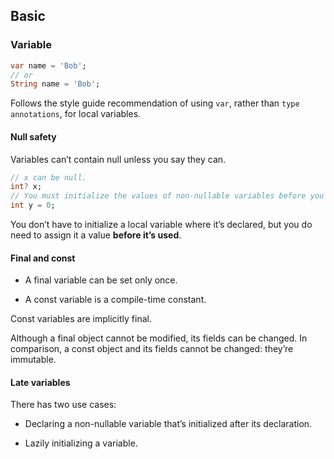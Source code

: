 ## Basic

### Variable

```dart
var name = 'Bob';
// or
String name = 'Bob';
```

Follows the style guide recommendation of using `var`, rather than `type annotations`, for local variables.

#### Null safety

Variables can’t contain null unless you say they can.

```dart
// x can be null.
int? x;
// You must initialize the values of non-nullable variables before you use them.
int y = 0;
```

You don’t have to initialize a local variable where it’s declared, but you do need to assign it a value **before it’s used**.

#### Final and const

- A final variable can be set only once.

- A const variable is a compile-time constant.

Const variables are implicitly final.

Although a final object cannot be modified, its fields can be changed. In comparison, a const object and its fields cannot be changed: they’re immutable.

#### Late variables

There has two use cases:

- Declaring a non-nullable variable that’s initialized after its declaration.

- Lazily initializing a variable.
